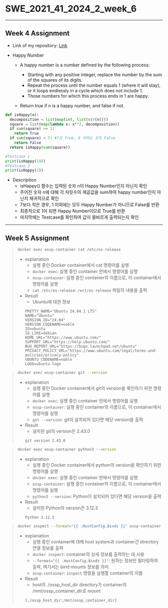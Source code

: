 # SWE_2021_41_2024_2_week_6

---
## Week 4 Assignment
- Link of my repository: [Link](https://github.com/dpl9753/SWE_2021_41_2024_2_week_4)
- Happy Number

  - A happy number is a number defined by the following process:

    - Starting with any positive integer, replace the number by the sum of the squares of its digits.
    - Repeat the process until the number equals 1 (where it will stay), or it loops endlessly in a cycle which does not include 1.
    - Those numbers for which this process ends in 1 are happy.
  - Return true if n is a happy number, and false if not.
```python
def isHappy(n):
  decomposition = list(map(int, list(str(n))))
  square = list(map(lambda x: x**2, decomposition))
  if sum(square) == 1:
    return True
  if sum(square) < 7: #7은 True, 6 이하는 모두 False
    return False
  return isHappy(sum(square))

#Testcase 1
print(isHappy(19))
#Testcase 2
print(isHappy(2))
```
- Description
  - isHappy() 함수는 입력된 숫자 n이 Happy Number인지 아닌지 확인
  - 주어진 숫자 n에 대해 각 자릿수의 제곱값을 sum하여 happy number인지 아닌지 재귀적으로 확인
  - 7보다 작은 경우, 1 이외에는 모두 Happy Number가 아니므로 False를 반환
  - 최종적으로 1이 되면 Happy Number이므로 True를 반환
  - 마지막에는 Testcase를 확인하여 값이 올바르게 출력되는지 확인  
---
## Week 5 Assignment

> ```bash
> docker exec ossp-container cat /etc/os-release
> ```
> - explanation
>   - 실행 중인 Docker container에서 cat 명령어를 실행
>   - `docker exec`: 실행 중인 container 안에서 명령어를 실행
>   - `ossp-container`: 실행 중인 container의 이름으로, 이 container에서 명령어를 실행
>   - `cat /etc/os-release`: `/ect/os-release` 파일의 내용을 출력
> - Result
>   - Ubuntu에 대한 정보
>   ```
>   PRETTY_NAME="Ubuntu 24.04.1 LTS"
>   NAME="Ubuntu"
>   VERSION_ID="24.04"
>   VERSION_CODENAME=noble
>   ID=ubuntu
>   ID_LIKE=debian
>   HOME_URL="https://www.ubuntu.com/"
>   SUPPORT_URL="https://help.ubuntu.com/"
>   BUG_REPORT_URL="https://bugs.launchpad.net/ubuntu"
>   PRIVACY_POLICY_URL="https://www.ubuntu.com/legal/terms-and-policies/privacy-policy"
>   UBUNTU_CODENAME=noble
>   LOGO=ubuntu-logo
>   ```

> ```bash
> docker exec ossp-container git --version
> ```
> - explanation
>   - 실행 중인 Docker container에서 git의 version을 확인하기 위한 명령어를 실행
>   - `docker exec`: 실행 중인 container 안에서 명령어를 실행
>   - `ossp-container`: 실행 중인 container의 이름으로, 이 container에서 명령어를 실행
>   - `git --version`: git이 설치되어 있다면 해당 version을 출력
> - Result
>   - 설치된 git의 version은 2.43.0
>   ```
>   git version 2.43.0
>   ```

> ```bash
> docker exec ossp-container python3 --version
> ```
> - explanation
>   - 실행 중인 Docker container에서 python의 version을 확인하기 위한 명령어를 실행
>   - `docker exec`: 실행 중인 container 안에서 명령어를 실행
>   - `ossp-container`: 실행 중인 container의 이름으로, 이 container에서 명령어를 실행
>   - `python3 --version`: Python이 설치되어 있다면 해당 version을 출력
> - Result
>   - 설치된 Python의 version은 3.12.3
>   ```
>   Python 3.12.3
>   ```

> ```bash
> docker inspect --format="{{ .HostConfig.Binds }}" ossp-container
> ```
> - explanation
>   - 실행 중인 container에 대해 host system과 container간 directory 연결 정보를 출력 
>   - `docker inspect`: container의 상세 정보를 출력하는 데 사용
>   - `--format="{{ .HostConfig.Binds }}"`: 원하는 정보만 필터링하여 출력, 여기서는 bind mounts 정보를 의미
>   - `ossp-container`: `inspect` 명령을 실행할 container의 이름 
> - Result
>   - host의 ./ossp_host_dir directory가 container의 /mnt/ossp_container_dir로 mount
>   ```
>   [./ossp_host_dir:/mnt/ossp_container_dir]
>   ```
